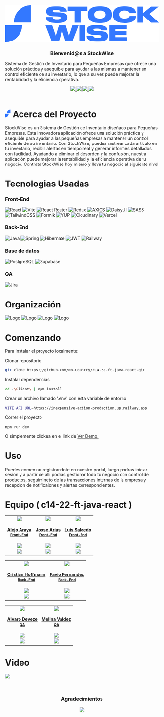 <div>

<!-- PROJECT LOGO -->
<br />
  <div align='center'>
  <a href="https://github.com/No-Country/c14-22-ft-java-react" target="_blank">
    <img src="Client\src\components\logo-cmp\logo.svg" alt="Banner">
  </a>
<h3>Bienvenid@s a StockWise</h3></div>
<div>
  <p>
    Sistema de Gestión de Inventario para Pequeñas Empresas que ofrece una solución práctica y asequible para ayudar a las mismas a mantener un control eficiente de su inventario, lo que a su vez puede mejorar la rentabilidad y la eficiencia operativa.
  </p>
    <div align='center'>
    <a href="https://stockwise-client.vercel.app/" target="_blank">
          <img  src="https://img.shields.io/badge/VER_DEMO-3378FF?style=for-the-badge&logo=vercel&logoColor=%23343B4E"/>
       </a>
   <a href="https://inexpensive-action-production.up.railway.app/swagger-ui/index.html " target="_blank">
          <img  src="https://img.shields.io/badge/VER_API-3378FF?style=for-the-badge&logo=swagger&logoColor=%23343B4E"/>
      </a>
    <a href="https://www.figma.com/file/lIB64kDohOKOsdSNGkOSue/c14-22-ft-java-react" target="_blank">
          <img  src="https://img.shields.io/badge/VER_DISE%C3%91O-3378FF?style=for-the-badge&logo=figma&logoColor=%23343B4E"/>
      </a>
      <a href="https://github.com/No-Country/c14-22-ft-java-react/issues" target="_blank">
          <img  src="https://img.shields.io/badge/REPORTAR_BUG-343B4E?style=for-the-badge"/>
      </a>
      </div>
</div>
<!-- ABOUT THE PROJECT -->
<br>
<h1> 
<img src="Client/public/favicon.svg" width="18px">
Acerca del Proyecto
</h1>

StockWise es un Sistema de Gestión de Inventario diseñado para Pequeñas Empresas. Esta innovadora aplicación ofrece una solución práctica y asequible para ayudar a las pequeñas empresas a mantener un control eficiente de su inventario. Con StockWise, puedes rastrear cada artículo en tu inventario, recibir alertas en tiempo real y generar informes detallados con facilidad. Ayudando a eliminar el desorden y la confusión, nuestra aplicación puede mejorar la rentabilidad y la eficiencia operativa de tu negocio. Contrata StockWise hoy mismo y lleva tu negocio al siguiente nivel

<h1> Tecnologias Usadas
</h1>
<h3>Front-End</h3>

![React](https://img.shields.io/static/v1?style=for-the-badge&message=React&color=222222&logo=React&logoColor=61DAFB&label=)
![Vite](https://img.shields.io/badge/vite-%23646CFF.svg?style=for-the-badge&logo=vite&logoColor=white)
![React Router](https://img.shields.io/badge/React_Router-CA4245?style=for-the-badge&logo=react-router&logoColor=white)
![Redux](https://img.shields.io/badge/redux-%23593d88.svg?style=for-the-badge&logo=redux&logoColor=white)
![AXIOS](https://img.shields.io/badge/AXIOS-%235A29E4?style=for-the-badge&logo=axios)
![DaisyUI](https://img.shields.io/badge/daisyui-5A0EF8?style=for-the-badge&logo=daisyui&logoColor=white)
![SASS](https://img.shields.io/badge/SASS-hotpink.svg?style=for-the-badge&logo=SASS&logoColor=white)
![TailwindCSS](https://img.shields.io/badge/tailwindcss-%2338B2AC.svg?style=for-the-badge&logo=tailwind-css&logoColor=white)
![Formik](https://img.shields.io/badge/FORMIK-172B4D?style=for-the-badge)
![YUP](https://img.shields.io/badge/YUP-000?style=for-the-badge)
![Cloudinary](https://img.shields.io/badge/cloudinary-3448C5?style=for-the-badge)
![Vercel](https://img.shields.io/static/v1?style=for-the-badge&message=Vercel&color=000000&logo=Vercel&logoColor=FFFFFF&label=)

<h3>Back-End</h3>

![Java](https://img.shields.io/badge/Java-%2523ED8B00.svg?style=for-the-badge&logo=oracle&logoColor=red&color=white)
![Spring](https://img.shields.io/badge/spring-%236DB33F.svg?style=for-the-badge&logo=spring&logoColor=white)
![Hibernate](https://img.shields.io/badge/Hibernate-59666C?style=for-the-badge&logo=Hibernate&logoColor=white)
![JWT](https://img.shields.io/badge/JWT-black?style=for-the-badge&logo=JSON%20web%20tokens)
![Railway](https://img.shields.io/badge/Railway-000?style=for-the-badge&logo=railway&logoColor=white&labelColor=black&color=black)

<h3>Base de datos</h3>

![PostgreSQL](https://img.shields.io/static/v1?style=for-the-badge&message=PostgreSQL&color=4169E1&logo=PostgreSQL&logoColor=FFFFFF&label=)
![Supabase](https://img.shields.io/badge/Supabase-3ECF8E?style=for-the-badge&logo=supabase&logoColor=white)

<h3>QA</h3>

![Jira](https://img.shields.io/badge/Jira-FFF?style=for-the-badge&logo=jira&logoColor=blue)

<!-- Organización -->
<h1> Organización
</h1>
  <img src="https://cdn.jsdelivr.net/gh/devicons/devicon/icons/trello/trello-plain-wordmark.svg" alt="Logo" width="90" height="90">
  <img src="https://cdn.jsdelivr.net/gh/devicons/devicon/icons/figma/figma-original.svg" alt="Logo" width="60" height="60">
  <img src="https://cdn.jsdelivr.net/gh/devicons/devicon/icons/slack/slack-original.svg" alt="Logo" width="60" height="60">
<img src="https://img.icons8.com/color/480/discord-new-logo.png" alt="Logo" width="60" height="60">

<!-- GETTING STARTED -->
<h1> Comenzando
</h1>

Para instalar el proyecto localmente:

Clonar repositorio

```sh
git clone https://github.com/No-Country/c14-22-ft-java-react.git
```

Instalar dependencias

```sh
cd .\Client\ | npm install
```

Crear un archivo llamado '.env' con esta variable de entorno

```sh
VITE_API_URL=https://inexpensive-action-production.up.railway.app
```

Correr el proyecto

```sh
npm run dev
```

O simplemente clickea en el link de
<a href="https://stockwise-client.vercel.app/" target="_blank">Ver Demo.</a>

<!-- USAGE EXAMPLES -->
<h1> Uso
</h1>

Puedes comenzar registrandote en nuestro portal, luego podras iniciar sesion y a partir de alli podras gestionar todo tu negocio con control de productos, seguimineto de las transacciones internas de la empresa y recepcion de notificaiones y alertas correspondientes.

<!-- TEAMS -->

<h1> Equipo ( c14-22-ft-java-react )
</h1>

<table align='center'>
  <tr>
    <td align='center'>
      <div >
        <a href="https://github.com/alejoaraya" target="_blank" rel="author">
          <img width="110" src="https://avatars.githubusercontent.com/u/82895574?v=4"/>
        </a>
        <a href="https://github.com/alejoaraya" target="_blank" rel="author">
          <h4 style="margin-top: 1rem;">Alejo Araya</br><small>Front-End</small></h4>
        </a>
        <div style='display: flex; flex-direction: column'>
        <a href="https://github.com/alejoaraya" target="_blank">
          <img style='width:8rem' src="https://img.shields.io/static/v1?style=for-the-badge&message=GitHub&color=172B4D&logo=GitHub&logoColor=FFFFFF&label="/>
        </a>
        <a href="https://www.linkedin.com/in/alejoaraya/" target="_blank">
          <img style='width:8rem' src="https://img.shields.io/badge/linkedin%20-%230077B5.svg?&style=for-the-badge&logo=linkedin&logoColor=white"/>
        </a>
        </div>
      </div>
    </td>
    <td align='center'>
      <div >
        <a href="https://github.com/jooseariias" target="_blank" rel="author">
          <img width="110" src="https://avatars.githubusercontent.com/u/98505589?v=4"/>
        </a>
        <a href="https://github.com/jooseariias" target="_blank" rel="author">
          <h4 style="margin-top: 1rem;">Joose Arias</br><small>Front-End</small></h4>
        </a>
        <div style='display: flex; flex-direction: column'>
        <a href="https://github.com/jooseariias" target="_blank">
          <img style='width:8rem' src="https://img.shields.io/static/v1?style=for-the-badge&message=GitHub&color=172B4D&logo=GitHub&logoColor=FFFFFF&label="/>
        </a>
        <a href="https://www.linkedin.com/in/joose-ari-b08729233/" target="_blank">
          <img style='width:8rem' src="https://img.shields.io/badge/linkedin%20-%230077B5.svg?&style=for-the-badge&logo=linkedin&logoColor=white"/>
        </a>
        </div>
      </div>
    </td>
    <td align='center'>
      <div >
        <a href="https://github.com/luisangelsalcedo" target="_blank" rel="author">
          <img width="110" src="https://avatars.githubusercontent.com/u/8843955?v=4"/>
        </a>
        <a href="https://github.com/luisangelsalcedo" target="_blank" rel="author">
          <h4 style="margin-top: 1rem;">Luis Salcedo</br><small>Front-End</small></h4>
        </a>
        <div style='display: flex; flex-direction: column'>
        <a href="https://github.com/luisangelsalcedo" target="_blank">
          <img style='width:8rem' src="https://img.shields.io/static/v1?style=for-the-badge&message=GitHub&color=172B4D&logo=GitHub&logoColor=FFFFFF&label="/>
        </a>
        <a href="https://www.linkedin.com/in/luisangelsalcedo/" target="_blank">
          <img style='width:8rem' src="https://img.shields.io/badge/linkedin%20-%230077B5.svg?&style=for-the-badge&logo=linkedin&logoColor=white"/>
        </a>
        </div>
      </div>
    </td>
  </tr>
  </table>
  <table align='center'>
<tr>
<td align='center'>
      <div >
        <a href="https://github.com/crishof" target="_blank" rel="author">
          <img width="110" src="https://avatars.githubusercontent.com/u/113149470?v=4"/>
        </a>
        <a href="https://github.com/crishof" target="_blank" rel="author">
          <h4 style="margin-top: 1rem;">Cristian Hoffmann</br><small>Back-End</small></h4>
        </a>
        <div style='display: flex; flex-direction: column'>
        <a href="https://github.com/crishof" target="_blank">
          <img style='width:8rem' src="https://img.shields.io/static/v1?style=for-the-badge&message=GitHub&color=172B4D&logo=GitHub&logoColor=FFFFFF&label="/>
        </a>
        <a href="https://www.linkedin.com/in/joose-ari-b08729233/" target="_blank">
          <img style='width:8rem' src="https://img.shields.io/badge/linkedin%20-%230077B5.svg?&style=for-the-badge&logo=linkedin&logoColor=white"/>
        </a>
        </div>
      </div>
    </td>
<td align='center'>
      <div >
        <a href="https://github.com/faviofz" target="_blank" rel="author">
          <img width="110" src="https://avatars.githubusercontent.com/u/65041258?v=4"/>
        </a>
        <a href="https://github.com/faviofz" target="_blank" rel="author">
          <h4 style="margin-top: 1rem;">Favio Fernandez</br><small>Back-End</small></h4>
        </a>
        <div style='display: flex; flex-direction: column'>
        <a href="https://github.com/faviofz" target="_blank">
          <img style='width:8rem' src="https://img.shields.io/static/v1?style=for-the-badge&message=GitHub&color=172B4D&logo=GitHub&logoColor=FFFFFF&label="/>
        </a>
        <a href="https://www.linkedin.com/in/faviofernandez/" target="_blank">
          <img style='width:8rem' src="https://img.shields.io/badge/linkedin%20-%230077B5.svg?&style=for-the-badge&logo=linkedin&logoColor=white"/>
        </a>
        </div>
      </div>
    </td>
  
</tr>
</table>
<table align='center'>
  <tr>
<td align='center'>
      <div >
        <a href="https://github.com/alvarodvc" target="_blank" rel="author">
          <img width="110" src="https://ca.slack-edge.com/T02KS88FB0E-U05UEK6G8P6-a2808b4d92a3-512"/>
        </a>
        <a href="https://github.com/alvarodvc" target="_blank" rel="author">
          <h4 style="margin-top: 1rem;">Alvaro Deveze</br><small>QA</small></h4>
        </a>
        <div style='display: flex; flex-direction: column; width: 100%'>
        <a href="https://github.com/alvarodvc" target="_blank">
          <img style='width:8rem' src="https://img.shields.io/static/v1?style=for-the-badge&message=GitHub&color=172B4D&logo=GitHub&logoColor=FFFFFF&label="/>
        </a>
        <a href="https://www.linkedin.com/in/joose-ari-b08729233/" target="_blank">
          <img style='width:8rem' src="https://img.shields.io/badge/linkedin%20-%230077B5.svg?&style=for-the-badge&logo=linkedin&logoColor=white"/>
        </a>
        </div>
      </div>
    </td>
    <td align='center'>
      <div >
        <a href="https://github.com/Melina1599" target="_blank" rel="author">
          <img width="110" src="https://avatars.githubusercontent.com/u/72995774?v=4"/>
        </a>
        <a href="https://github.com/Melina1599" target="_blank" rel="author">
          <h4 style="margin-top: 1rem;">Melina Valdez</br><small>QA</small></h4>
        </a>
        <div style='display: flex; flex-direction: column'>
        <a href="https://github.com/Melina1599" target="_blank">
          <img style='width:8rem' src="https://img.shields.io/static/v1?style=for-the-badge&message=GitHub&color=172B4D&logo=GitHub&logoColor=FFFFFF&label="/>
        </a>
        <a href="https://www.linkedin.com/in/melina-delosangeles-valdez/" target="_blank">
          <img style='width:8rem' src="https://img.shields.io/badge/linkedin%20-%230077B5.svg?&style=for-the-badge&logo=linkedin&logoColor=white"/>
        </a>
        </div>
      </div>
    </td>
    </tr>
</table>

<!-- Video -->
<h1> Video
</h1>
<p><a href="https://www.youtube.com/watch?v=QVgfj7hjp8g" target="_blank"><img src="https://img.youtube.com/vi/QVgfj7hjp8g/maxresdefault.jpg"/></a></p>
<br/>

<!-- ACKNOWLEDGMENTS -->

<div align='center'>
<h3>Agradecimientos</h3>
  <a href="https://www.nocountry.tech/" target="_blank">
     <img src="https://assets-global.website-files.com/62cc216ce23f79c10bc88169/63973e99052373b810cce94b_Branding%20NC-06-p-500.png" width="200">
  </a>
</div>
